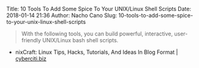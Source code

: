 Title: 10 Tools To Add Some Spice To Your UNIX/Linux Shell Scripts
Date: 2018-01-14 21:36
Author: Nacho Cano
Slug: 10-tools-to-add-some-spice-to-your-unix-linux-shell-scripts

> With the following tools, you can build powerful, interactive, user-friendly
> UNIX/Linux bash shell scripts.

- nixCraft: Linux Tips, Hacks, Tutorials, And Ideas In Blog Format | [cyberciti.biz][]

  [cyberciti.biz]: https://www.cyberciti.biz/tips/spice-up-your-unix-linux-shell-scripts.html
    "10 Tools To Add Some Spice To Your UNIX/Linux Shell Scripts"
